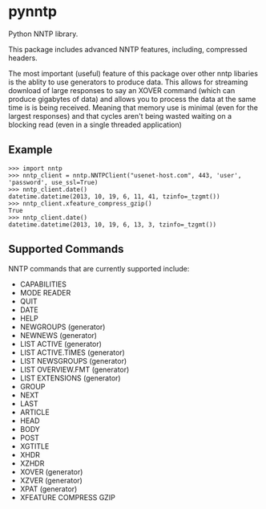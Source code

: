 pynntp
======

Python NNTP library.

This package includes advanced NNTP features, including, compressed headers.

The most important (useful) feature of this package over other nntp libaries is
the ablity to use generators to produce data. This allows for streaming download
of large responses to say an XOVER command (which can produce gigabytes of data)
and allows you to process the data at the same time is is being received.
Meaning that memory use is minimal (even for the largest responses) and that
cycles aren't being wasted waiting on a blocking read (even in a single threaded
application)


Example
-------

    >>> import nntp
    >>> nntp_client = nntp.NNTPClient("usenet-host.com", 443, 'user', 'password', use_ssl=True)
    >>> nntp_client.date()
    datetime.datetime(2013, 10, 19, 6, 11, 41, tzinfo=_tzgmt())
    >>> nntp_client.xfeature_compress_gzip()
    True
    >>> nntp_client.date()
    datetime.datetime(2013, 10, 19, 6, 13, 3, tzinfo=_tzgmt())


Supported Commands
------------------

NNTP commands that are currently supported include:
* CAPABILITIES
* MODE READER
* QUIT
* DATE
* HELP
* NEWGROUPS (generator)
* NEWNEWS (generator)
* LIST ACTIVE (generator)
* LIST ACTIVE.TIMES (generator)
* LIST NEWSGROUPS (generator)
* LIST OVERVIEW.FMT (generator)
* LIST EXTENSIONS (generator)
* GROUP
* NEXT
* LAST
* ARTICLE
* HEAD
* BODY
* POST
* XGTITLE
* XHDR
* XZHDR
* XOVER (generator)
* XZVER (generator)
* XPAT (generator)
* XFEATURE COMPRESS GZIP
